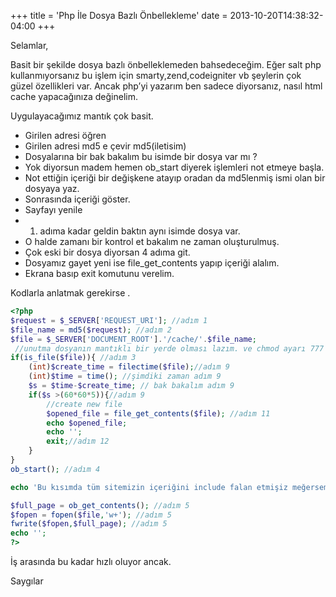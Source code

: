 +++
title = 'Php İle Dosya Bazlı Önbellekleme'
date = 2013-10-20T14:38:32-04:00
+++

Selamlar,

Basit bir şekilde dosya bazlı önbelleklemeden bahsedeceğim. Eğer salt php kullanmıyorsanız bu işlem için smarty,zend,codeigniter vb şeylerin çok güzel özellikleri var. Ancak php’yi yazarım ben sadece diyorsanız, nasıl html cache yapacağınıza değinelim.

Uygulayacağımız mantık çok basit.

* Girilen adresi öğren
* Girilen adresi md5 e çevir md5(iletisim)
* Dosyalarına bir bak bakalım bu isimde bir dosya var mı ?
* Yok diyorsun madem hemen ob_start diyerek işlemleri not etmeye başla.
* Not ettiğin içeriği bir değişkene atayıp oradan da md5lenmiş ismi olan bir dosyaya yaz.
* Sonrasında içeriği göster.
* Sayfayı yenile
* 1. adıma kadar geldin baktın aynı isimde dosya var.
* O halde zamanı bir kontrol et bakalım ne zaman oluşturulmuş.
* Çok eski bir dosya diyorsan 4 adıma git.
* Dosyamız gayet yeni ise file_get_contents yapıp içeriği alalım.
* Ekrana basıp exit komutunu verelim.

Kodlarla anlatmak gerekirse .


```php 
<?php
$request = $_SERVER['REQUEST_URI']; //adım 1
$file_name = md5($request); //adım 2
$file = $_SERVER['DOCUMENT_ROOT'].'/cache/'.$file_name;
 //unutma dosyanın mantıklı bir yerde olması lazım. ve chmod ayarı 777 olsun.
if(is_file($file)){ //adım 3
    (int)$create_time = filectime($file);//adım 9
    (int)$time = time(); //şimdiki zaman adım 9
    $s = $time-$create_time; // bak bakalım adım 9
    if($s >(60*60*5)){//adım 9
        //create new file
        $opened_file = file_get_contents($file); //adım 11
        echo $opened_file;
        echo '';
        exit;//adım 12
    }
}
ob_start(); //adım 4

echo 'Bu kısımda tüm sitemizin içeriğini include falan etmişiz meğersem';

$full_page = ob_get_contents(); //adım 5
$fopen = fopen($file,'w+'); //adım 5
fwrite($fopen,$full_page); //adım 5
echo '';
?>
```

İş arasında bu kadar hızlı oluyor ancak.

Saygılar
